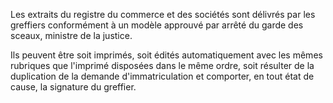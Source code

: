 Les extraits du registre du commerce et des sociétés sont délivrés par les greffiers conformément à un modèle approuvé par arrêté du garde des sceaux, ministre de la justice.

Ils peuvent être soit imprimés, soit édités automatiquement avec les mêmes rubriques que l'imprimé disposées dans le même ordre, soit résulter de la duplication de la demande d'immatriculation et comporter, en tout état de cause, la signature du greffier.
